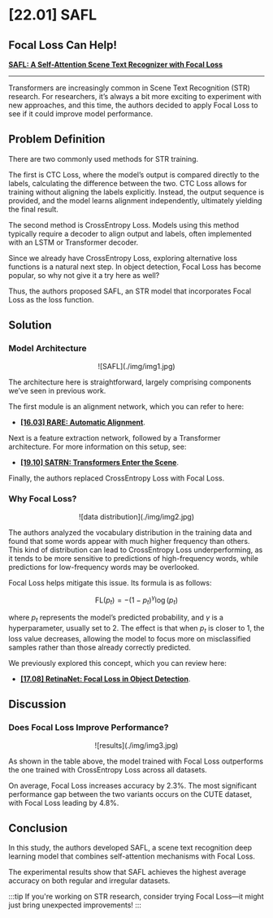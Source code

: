 # [22.01] SAFL

## Focal Loss Can Help!

[**SAFL: A Self-Attention Scene Text Recognizer with Focal Loss**](https://arxiv.org/abs/2201.00132)

---

Transformers are increasingly common in Scene Text Recognition (STR) research. For researchers, it’s always a bit more exciting to experiment with new approaches, and this time, the authors decided to apply Focal Loss to see if it could improve model performance.

## Problem Definition

There are two commonly used methods for STR training.

The first is CTC Loss, where the model’s output is compared directly to the labels, calculating the difference between the two. CTC Loss allows for training without aligning the labels explicitly. Instead, the output sequence is provided, and the model learns alignment independently, ultimately yielding the final result.

The second method is CrossEntropy Loss. Models using this method typically require a decoder to align output and labels, often implemented with an LSTM or Transformer decoder.

Since we already have CrossEntropy Loss, exploring alternative loss functions is a natural next step. In object detection, Focal Loss has become popular, so why not give it a try here as well?

Thus, the authors proposed SAFL, an STR model that incorporates Focal Loss as the loss function.

## Solution

### Model Architecture

<div align="center">
<figure style={{"width": "85%"}}>
![SAFL](./img/img1.jpg)
</figure>
</div>

The architecture here is straightforward, largely comprising components we’ve seen in previous work.

The first module is an alignment network, which you can refer to here:

- [**[16.03] RARE: Automatic Alignment**](../1603-rare/index.md).

Next is a feature extraction network, followed by a Transformer architecture. For more information on this setup, see:

- [**[19.10] SATRN: Transformers Enter the Scene**](../1910-satrn/index.md).

Finally, the authors replaced CrossEntropy Loss with Focal Loss.

### Why Focal Loss?

<div align="center">
<figure style={{"width": "85%"}}>
![data distribution](./img/img2.jpg)
</figure>
</div>

The authors analyzed the vocabulary distribution in the training data and found that some words appear with much higher frequency than others. This kind of distribution can lead to CrossEntropy Loss underperforming, as it tends to be more sensitive to predictions of high-frequency words, while predictions for low-frequency words may be overlooked.

Focal Loss helps mitigate this issue. Its formula is as follows:

$$
\text{FL}(p_t) = -(1 - p_t)^\gamma \log(p_t)
$$

where $p_t$ represents the model’s predicted probability, and $\gamma$ is a hyperparameter, usually set to 2. The effect is that when $p_t$ is closer to 1, the loss value decreases, allowing the model to focus more on misclassified samples rather than those already correctly predicted.

We previously explored this concept, which you can review here:

- [**[17.08] RetinaNet: Focal Loss in Object Detection**](../../object-detection/1708-retinanet/index.md).

## Discussion

### Does Focal Loss Improve Performance?

<div align="center">
<figure style={{"width": "80%"}}>
![results](./img/img3.jpg)
</figure>
</div>

As shown in the table above, the model trained with Focal Loss outperforms the one trained with CrossEntropy Loss across all datasets.

On average, Focal Loss increases accuracy by 2.3%. The most significant performance gap between the two variants occurs on the CUTE dataset, with Focal Loss leading by 4.8%.

## Conclusion

In this study, the authors developed SAFL, a scene text recognition deep learning model that combines self-attention mechanisms with Focal Loss.

The experimental results show that SAFL achieves the highest average accuracy on both regular and irregular datasets.

:::tip
If you're working on STR research, consider trying Focal Loss—it might just bring unexpected improvements!
:::
